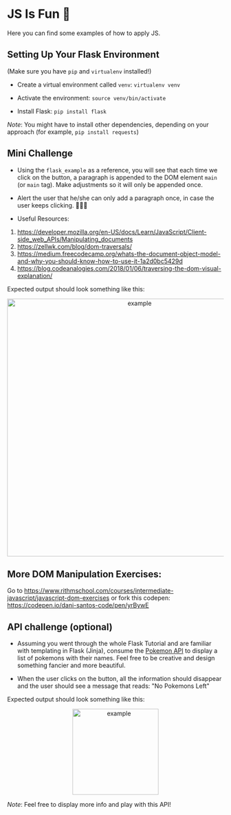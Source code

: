 # JS Is Fun 🦑
Here you can find some examples of how to apply JS.


## Setting Up Your Flask Environment
(Make sure you have `pip` and `virtualenv` installed!)

- Create a virtual environment called `venv`: `virtualenv venv`

- Activate the environment: `source venv/bin/activate`

- Install Flask: `pip install flask`

*Note*: You might have to install other dependencies, depending on your approach (for example, `pip install requests`)

## Mini Challenge

- Using the `flask_example` as a reference, you will see that each time we click on the button, a paragraph is appended to the DOM element `main` (or `main` tag). Make adjustments so it will only be appended once.

- Alert the user that he/she can only add a paragraph once, in case the user keeps clicking. 🤦‍🤦‍♀️

- Useful Resources:

1) https://developer.mozilla.org/en-US/docs/Learn/JavaScript/Client-side_web_APIs/Manipulating_documents
2) https://zellwk.com/blog/dom-traversals/
3) https://medium.freecodecamp.org/whats-the-document-object-model-and-why-you-should-know-how-to-use-it-1a2d0bc5429d
4) https://blog.codeanalogies.com/2018/01/06/traversing-the-dom-visual-explanation/

Expected output should look something like this:

<p align="center">
    <img src="challenge1.gif" width="600" title="example">
</p>


## More DOM Manipulation Exercises:

Go to https://www.rithmschool.com/courses/intermediate-javascript/javascript-dom-exercises or fork this codepen:
https://codepen.io/dani-santos-code/pen/yrBywE


## API challenge (optional)

- Assuming you went through the whole Flask Tutorial and are familiar with templating in Flask (Jinja), consume the [Pokemon API](https://pokeapi.co/docs/v2.html) to display a list of pokemons with their names. Feel free to be creative and design something fancier and more beautiful.

- When the user clicks on the button, all the information should disappear and the user should see a message that reads: "No Pokemons Left"

Expected output should look something like this:

<p align="center">
    <img src="challenge2.gif" width="200" title="example">
</p>

*Note*: Feel free to display more info and play with this API!
